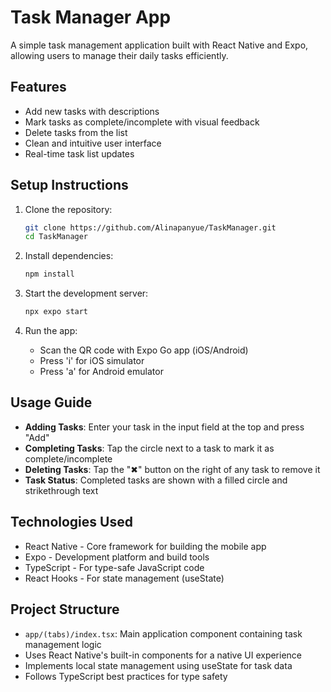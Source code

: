 # Task Manager App

A simple task management application built with React Native and Expo, allowing users to manage their daily tasks efficiently.

## Features

- Add new tasks with descriptions
- Mark tasks as complete/incomplete with visual feedback
- Delete tasks from the list
- Clean and intuitive user interface
- Real-time task list updates

## Setup Instructions

1. Clone the repository:
   ```bash
   git clone https://github.com/Alinapanyue/TaskManager.git
   cd TaskManager
   ```

2. Install dependencies:
   ```bash
   npm install
   ```

3. Start the development server:
   ```bash
   npx expo start
   ```

4. Run the app:
   - Scan the QR code with Expo Go app (iOS/Android)
   - Press 'i' for iOS simulator
   - Press 'a' for Android emulator

## Usage Guide

- **Adding Tasks**: Enter your task in the input field at the top and press "Add"
- **Completing Tasks**: Tap the circle next to a task to mark it as complete/incomplete
- **Deleting Tasks**: Tap the "✖" button on the right of any task to remove it
- **Task Status**: Completed tasks are shown with a filled circle and strikethrough text

## Technologies Used

- React Native - Core framework for building the mobile app
- Expo - Development platform and build tools
- TypeScript - For type-safe JavaScript code
- React Hooks - For state management (useState)

## Project Structure

- `app/(tabs)/index.tsx`: Main application component containing task management logic
- Uses React Native's built-in components for a native UI experience
- Implements local state management using useState for task data
- Follows TypeScript best practices for type safety
